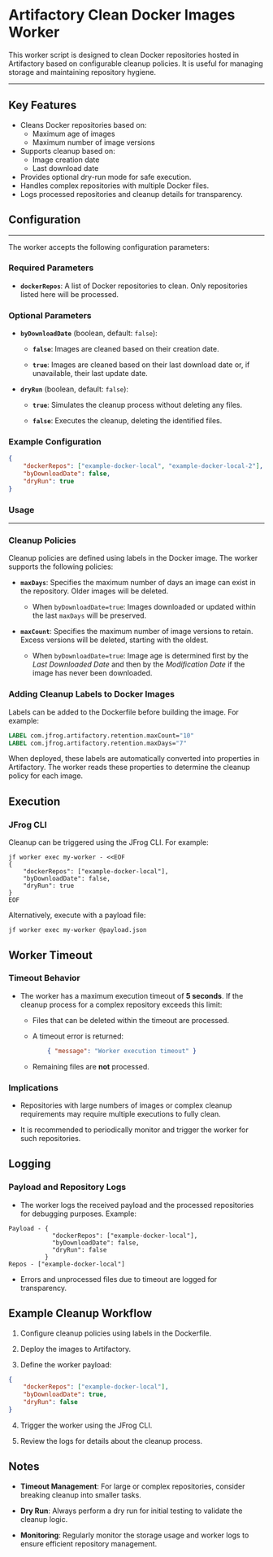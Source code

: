 # Artifactory Clean Docker Images Worker

This worker script is designed to clean Docker repositories hosted in Artifactory based on configurable cleanup policies. It is useful for managing storage and maintaining repository hygiene.

---

## Key Features

- Cleans Docker repositories based on:
    -   Maximum age of images
    -   Maximum number of image versions
-   Supports cleanup based on:
    -   Image creation date
    -   Last download date
- Provides optional dry-run mode for safe execution.
- Handles complex repositories with multiple Docker files.
- Logs processed repositories and cleanup details for transparency.
    

## Configuration
---
The worker accepts the following configuration parameters:

### Required Parameters

*   **`dockerRepos`**: A list of Docker repositories to clean. Only repositories listed here will be processed.
    

### Optional Parameters

*   **`byDownloadDate`** (boolean, default: `false`):
    
    *   **`false`**: Images are cleaned based on their creation date.
        
    *   **`true`**: Images are cleaned based on their last download date or, if unavailable, their last update date.
        
*   **`dryRun`** (boolean, default: `false`):
    
    *   **`true`**: Simulates the cleanup process without deleting any files.
        
    *   **`false`**: Executes the cleanup, deleting the identified files.
        

### Example Configuration

```json
{
    "dockerRepos": ["example-docker-local", "example-docker-local-2"],
    "byDownloadDate": false,
    "dryRun": true
}
```

### Usage
-----

### Cleanup Policies

Cleanup policies are defined using labels in the Docker image. The worker supports the following policies:

*   **`maxDays`**: Specifies the maximum number of days an image can exist in the repository. Older images will be deleted.
    
    *   When `byDownloadDate=true`: Images downloaded or updated within the last `maxDays` will be preserved.
        
*   **`maxCount`**: Specifies the maximum number of image versions to retain. Excess versions will be deleted, starting with the oldest.
    
    *   When `byDownloadDate=true`: Image age is determined first by the _Last Downloaded Date_ and then by the _Modification Date_ if the image has never been downloaded.
        

### Adding Cleanup Labels to Docker Images

Labels can be added to the Dockerfile before building the image. For example:

```dockerfile
LABEL com.jfrog.artifactory.retention.maxCount="10"
LABEL com.jfrog.artifactory.retention.maxDays="7"
```

When deployed, these labels are automatically converted into properties in Artifactory. The worker reads these properties to determine the cleanup policy for each image.

Execution
---------

### JFrog CLI

Cleanup can be triggered using the JFrog CLI. For example:

```shell
jf worker exec my-worker - <<EOF
{
    "dockerRepos": ["example-docker-local"],
    "byDownloadDate": false,
    "dryRun": true
}
EOF
```

Alternatively, execute with a payload file:

```shell
jf worker exec my-worker @payload.json
```


Worker Timeout
--------------

### Timeout Behavior

*   The worker has a maximum execution timeout of **5 seconds**. If the cleanup process for a complex repository exceeds this limit:
    
    *   Files that can be deleted within the timeout are processed.
        
    *   A timeout error is returned: 
        ```json
            { "message": "Worker execution timeout" }
        ```
        
    *   Remaining files are **not** processed.
        

### Implications

*   Repositories with large numbers of images or complex cleanup requirements may require multiple executions to fully clean.
    
*   It is recommended to periodically monitor and trigger the worker for such repositories.
    

Logging
-------

### Payload and Repository Logs

* The worker logs the received payload and the processed repositories for debugging purposes. Example:
```
Payload - { 
            "dockerRepos": ["example-docker-local"],
            "byDownloadDate": false,
            "dryRun": false
          }
Repos - ["example-docker-local"]
```
    
*   Errors and unprocessed files due to timeout are logged for transparency.
    

Example Cleanup Workflow
------------------------

1.  Configure cleanup policies using labels in the Dockerfile.
    
2.  Deploy the images to Artifactory.
    
3.  Define the worker payload:
```json
{
    "dockerRepos": ["example-docker-local"],
    "byDownloadDate": true,
    "dryRun": false
}
```
    
4.  Trigger the worker using the JFrog CLI.
    
5.  Review the logs for details about the cleanup process.
    

Notes
-----

*   **Timeout Management**: For large or complex repositories, consider breaking cleanup into smaller tasks.
    
*   **Dry Run**: Always perform a dry run for initial testing to validate the cleanup logic.
    
*   **Monitoring**: Regularly monitor the storage usage and worker logs to ensure efficient repository management.
